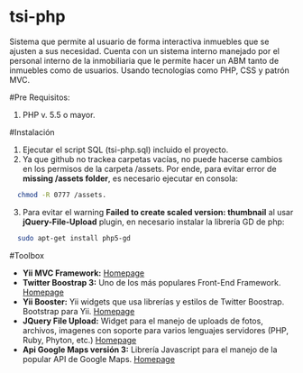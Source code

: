 tsi-php
=======

Sistema que permite al usuario de forma interactiva inmuebles que se ajusten a sus necesidad. Cuenta con un sistema interno manejado por el personal interno de la inmobiliaria que le permite hacer un ABM tanto de inmuebles como de usuarios. Usando tecnologías como PHP, CSS y patrón MVC.

#Pre Requisitos:

1. PHP v. 5.5 o mayor.

#Instalación

1. Ejecutar el script SQL (tsi-php.sql) incluido el proyecto.
2. Ya que github no trackea carpetas vacías, no puede hacerse cambios en los permisos de la carpeta /assets. Por ende, para evitar error de **missing /assets folder**, es necesario ejecutar en consola:  

```bash
  chmod -R 0777 /assets.
```
3. Para evitar el warning **Failed to create scaled version: thumbnail** al usar **jQuery-File-Upload** plugin, en necesario instalar la librería GD de php:

```bash
  sudo apt-get install php5-gd
```

#Toolbox

+ **Yii MVC Framework:** [Homepage](https://www.yiiframework.com/)
+ **Twitter Boostrap 3:** Uno de los más populares Front-End Framework. [Homepage](https://getbootstrap.com/)
+ **Yii Booster:** Yii widgets que usa librerías y estilos de Twitter Boostrap. Bootstrap para Yii. [Homepage](https://yiibooster.clevertech.biz/)
+ **JQuery File Upload:** Widget para el manejo de uploads de fotos, archivos, imagenes con soporte para varios lenguajes servidores (PHP, Ruby, Phyton, etc.) [Homepage](https://blueimp.github.io/jQuery-File-Upload/)
+ **Api Google Maps versión 3:** Librería Javascript para el manejo de la popular API de Google Maps. [Homepage](https://developers.google.com/maps/documentation/javascript/?hl=es)


